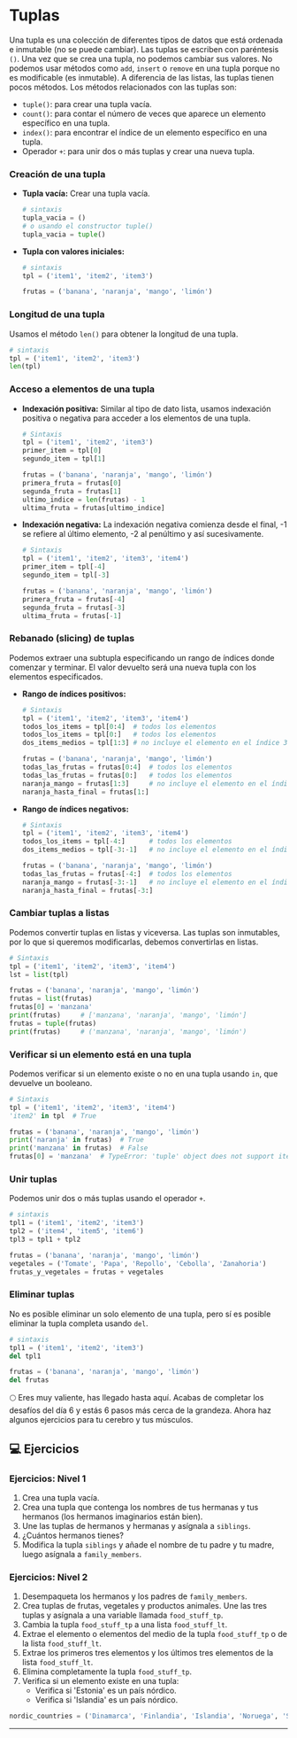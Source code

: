 # Tuplas

Una tupla es una colección de diferentes tipos de datos que está ordenada e inmutable (no se puede cambiar). Las tuplas se escriben con paréntesis `()`. Una vez que se crea una tupla, no podemos cambiar sus valores. No podemos usar métodos como `add`, `insert` o `remove` en una tupla porque no es modificable (es inmutable). A diferencia de las listas, las tuplas tienen pocos métodos. Los métodos relacionados con las tuplas son:

- `tuple()`: para crear una tupla vacía.
- `count()`: para contar el número de veces que aparece un elemento específico en una tupla.
- `index()`: para encontrar el índice de un elemento específico en una tupla.
- Operador `+`: para unir dos o más tuplas y crear una nueva tupla.

### Creación de una tupla

- **Tupla vacía:** Crear una tupla vacía.

  ```py
  # sintaxis
  tupla_vacia = ()
  # o usando el constructor tuple()
  tupla_vacia = tuple()
  ```

- **Tupla con valores iniciales:**

  ```py
  # sintaxis
  tpl = ('item1', 'item2', 'item3')
  ```

  ```py
  frutas = ('banana', 'naranja', 'mango', 'limón')
  ```

### Longitud de una tupla

Usamos el método `len()` para obtener la longitud de una tupla.

```py
# sintaxis
tpl = ('item1', 'item2', 'item3')
len(tpl)
```

### Acceso a elementos de una tupla

- **Indexación positiva:**
  Similar al tipo de dato lista, usamos indexación positiva o negativa para acceder a los elementos de una tupla.

  ```py
  # Sintaxis
  tpl = ('item1', 'item2', 'item3')
  primer_item = tpl[0]
  segundo_item = tpl[1]
  ```

  ```py
  frutas = ('banana', 'naranja', 'mango', 'limón')
  primera_fruta = frutas[0]
  segunda_fruta = frutas[1]
  ultimo_indice = len(frutas) - 1
  ultima_fruta = frutas[ultimo_indice]
  ```

- **Indexación negativa:**
  La indexación negativa comienza desde el final, -1 se refiere al último elemento, -2 al penúltimo y así sucesivamente.

  ```py
  # Sintaxis
  tpl = ('item1', 'item2', 'item3', 'item4')
  primer_item = tpl[-4]
  segundo_item = tpl[-3]
  ```

  ```py
  frutas = ('banana', 'naranja', 'mango', 'limón')
  primera_fruta = frutas[-4]
  segunda_fruta = frutas[-3]
  ultima_fruta = frutas[-1]
  ```

### Rebanado (slicing) de tuplas

Podemos extraer una subtupla especificando un rango de índices donde comenzar y terminar. El valor devuelto será una nueva tupla con los elementos especificados.

- **Rango de índices positivos:**

  ```py
  # Sintaxis
  tpl = ('item1', 'item2', 'item3', 'item4')
  todos_los_items = tpl[0:4]  # todos los elementos
  todos_los_items = tpl[0:]   # todos los elementos
  dos_items_medios = tpl[1:3] # no incluye el elemento en el índice 3
  ```

  ```py
  frutas = ('banana', 'naranja', 'mango', 'limón')
  todas_las_frutas = frutas[0:4]  # todos los elementos
  todas_las_frutas = frutas[0:]   # todos los elementos
  naranja_mango = frutas[1:3]     # no incluye el elemento en el índice 3
  naranja_hasta_final = frutas[1:]
  ```

- **Rango de índices negativos:**

  ```py
  # Sintaxis
  tpl = ('item1', 'item2', 'item3', 'item4')
  todos_los_items = tpl[-4:]      # todos los elementos
  dos_items_medios = tpl[-3:-1]   # no incluye el elemento en el índice -1
  ```

  ```py
  frutas = ('banana', 'naranja', 'mango', 'limón')
  todas_las_frutas = frutas[-4:]  # todos los elementos
  naranja_mango = frutas[-3:-1]   # no incluye el elemento en el índice -1
  naranja_hasta_final = frutas[-3:]
  ```

### Cambiar tuplas a listas

Podemos convertir tuplas en listas y viceversa. Las tuplas son inmutables, por lo que si queremos modificarlas, debemos convertirlas en listas.

```py
# Sintaxis
tpl = ('item1', 'item2', 'item3', 'item4')
lst = list(tpl)
```

```py
frutas = ('banana', 'naranja', 'mango', 'limón')
frutas = list(frutas)
frutas[0] = 'manzana'
print(frutas)     # ['manzana', 'naranja', 'mango', 'limón']
frutas = tuple(frutas)
print(frutas)     # ('manzana', 'naranja', 'mango', 'limón')
```

### Verificar si un elemento está en una tupla

Podemos verificar si un elemento existe o no en una tupla usando `in`, que devuelve un booleano.

```py
# Sintaxis
tpl = ('item1', 'item2', 'item3', 'item4')
'item2' in tpl  # True
```

```py
frutas = ('banana', 'naranja', 'mango', 'limón')
print('naranja' in frutas)  # True
print('manzana' in frutas)  # False
frutas[0] = 'manzana'  # TypeError: 'tuple' object does not support item assignment
```

### Unir tuplas

Podemos unir dos o más tuplas usando el operador `+`.

```py
# sintaxis
tpl1 = ('item1', 'item2', 'item3')
tpl2 = ('item4', 'item5', 'item6')
tpl3 = tpl1 + tpl2
```

```py
frutas = ('banana', 'naranja', 'mango', 'limón')
vegetales = ('Tomate', 'Papa', 'Repollo', 'Cebolla', 'Zanahoria')
frutas_y_vegetales = frutas + vegetales
```

### Eliminar tuplas

No es posible eliminar un solo elemento de una tupla, pero sí es posible eliminar la tupla completa usando `del`.

```py
# sintaxis
tpl1 = ('item1', 'item2', 'item3')
del tpl1
```

```py
frutas = ('banana', 'naranja', 'mango', 'limón')
del frutas
```

🌕 Eres muy valiente, has llegado hasta aquí. Acabas de completar los desafíos del día 6 y estás 6 pasos más cerca de la grandeza. Ahora haz algunos ejercicios para tu cerebro y tus músculos.

## 💻 Ejercicios

### Ejercicios: Nivel 1

1. Crea una tupla vacía.
2. Crea una tupla que contenga los nombres de tus hermanas y tus hermanos (los hermanos imaginarios están bien).
3. Une las tuplas de hermanos y hermanas y asígnala a `siblings`.
4. ¿Cuántos hermanos tienes?
5. Modifica la tupla `siblings` y añade el nombre de tu padre y tu madre, luego asígnala a `family_members`.

### Ejercicios: Nivel 2

1. Desempaqueta los hermanos y los padres de `family_members`.
2. Crea tuplas de frutas, vegetales y productos animales. Une las tres tuplas y asígnala a una variable llamada `food_stuff_tp`.
3. Cambia la tupla `food_stuff_tp` a una lista `food_stuff_lt`.
4. Extrae el elemento o elementos del medio de la tupla `food_stuff_tp` o de la lista `food_stuff_lt`.
5. Extrae los primeros tres elementos y los últimos tres elementos de la lista `food_stuff_lt`.
6. Elimina completamente la tupla `food_stuff_tp`.
7. Verifica si un elemento existe en una tupla:
   - Verifica si 'Estonia' es un país nórdico.
   - Verifica si 'Islandia' es un país nórdico.

  ```py
  nordic_countries = ('Dinamarca', 'Finlandia', 'Islandia', 'Noruega', 'Suecia')
  ```

---
